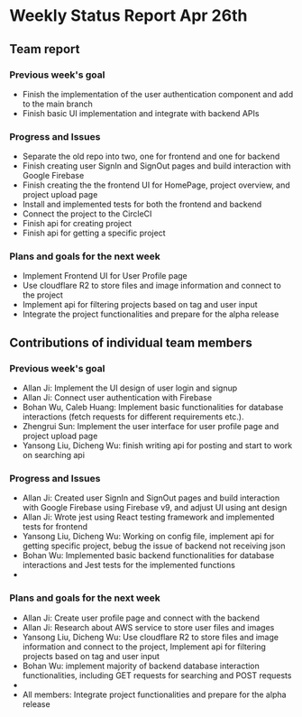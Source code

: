# Weekly Status Report Apr 26th


## Team report
### Previous week's goal
* Finish the implementation of the user authentication component and add to the main branch
* Finish basic UI implementation and integrate with backend APIs


### Progress and Issues
* Separate the old repo into two, one for frontend and one for backend
* Finish creating user SignIn and SignOut pages and build interaction with Google Firebase
* Finish creating the the frontend UI for HomePage, project overview, and project upload page
* Install and implemented tests for both the frontend and backend
* Connect the project to the CircleCI
* Finish api for creating project
* Finish api for getting a specific project


### Plans and goals for the next week
* Implement Frontend UI for User Profile page
* Use cloudflare R2 to store files and image information and connect to the project
* Implement api for filtering projects based on tag and user input
* Integrate the project functionalities and prepare for the alpha release


## Contributions of individual team members
### Previous week's goal
* Allan Ji: Implement the UI design of user login and signup
* Allan Ji: Connect user authentication with Firebase
* Bohan Wu, Caleb Huang: Implement basic functionalities for database interactions (fetch requests for different requirements etc.).
* Zhengrui Sun: Implement the user interface for user profile page and project upload page
* Yansong Liu, Dicheng Wu: finish writing api for posting and start to work on searching api


### Progress and Issues
* Allan Ji: Created user SignIn and SignOut pages and build interaction with Google Firebase using Firebase v9, and adjust UI using ant design
* Allan Ji: Wrote jest using React testing framework and implemented tests for frontend
* Yansong Liu, Dicheng Wu: Working on config file, implement api for getting specific project, bebug the issue of backend not receiving json
* Bohan Wu: Implemented basic backend functionalities for database interactions and Jest tests for the implemented functions
* 


### Plans and goals for the next week
* Allan Ji: Create user profile page and connect with the backend
* Allan Ji: Research about AWS service to store user files and images
* Yansong Liu, Dicheng Wu: Use cloudflare R2 to store files and image information and connect to the project, Implement api for filtering  
  projects based on tag and user input
* Bohan Wu: implement majority of backend database interaction functionalities, including GET requests for searching and POST requests
* 
* All members: Integrate project functionalities and prepare for the alpha release
